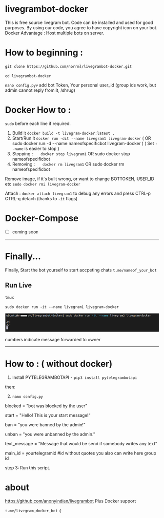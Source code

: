 # livegrambot-docker
This is free source livegram bot. Code can be installed and used for good purposes. By using our code, you agree to have copyright icon on your bot.
Docker Advantage : Host multiple bots on server.

# How to beginning :

` git clone https://github.com/norrml/livegrambot-docker.git `

` cd livegrambot-docker `

` nano config.pyv ` add bot Token, Your personal  user_id (group ids work, but admin cannot reply from it, /shrug)

# Docker How to :

` sudo ` before each line if required. 

1. Build it ` docker build -t livegram-docker:latest . `
2. Start/Run it ` docker run -dit --name livegram1 livegram-docker `  ( OR sudo docker run -d --name nameofspecificbot livegram-docker ) ( Set `--name` is easier to stop ) 
3. Stopping : `    docker stop livegram1 `  OR  sudo docker stop nameofspecificbot
4. Removing : `    docker rm livegram1 ` OR  sudo docker rm nameofspecificbot 

Remove image, if it's built wrong, or want to change BOTTOKEN, USER_ID etc  ` sudo docker rmi livegram-docker `

Attach : ` docker attach livegram1 ` to debug any errors and  press CTRL-p CTRL-q  detach (thanks to `-it` flags)

# Docker-Compose

- [ ] coming soon

---
# Finally...

Finally, Start the bot yourself to start accpeting chats ` t.me/nameof_your_bot `

## Run Live

`tmux` 

` sudo docker run -it --name livegram1 livegram-docker `

![numbers indicate message forwarded to owner](https://raw.githubusercontent.com/norrml/livegrambot-docker/main/image.png)

numbers indicate message forwarded to owner

---

# How to : ( without docker)
1.  Install PYTELEGRAMBOTAPI - `pip3 install pytelegrambotapi`

then:

2. `nano config.py  `

blocked = "bot was blocked by the user"

start = "Hello! This is your start message!"

ban = "you were banned by the admin!"

unban = "you were unbanned by the admin."

text_message = "Message that would be send if somebody writes any text"

main_id = yourtelegramid #id without quotes you also can write here group id


step 3: Run this script.


# about
https://github.com/anonyindian/livegrambot Plus Docker support

` t.me/livegram_docker_bot ` :)
